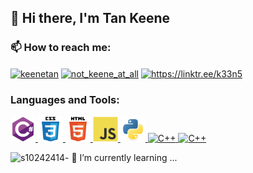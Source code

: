 ## 👋 Hi there, I'm Tan Keene

### 📫 How to reach me:
<a href="https://www.linkedin.com/in/keene-tan-b0a584232/" target="blank"><img align="center" src="https://raw.githubusercontent.com/rahuldkjain/github-profile-readme-generator/master/src/images/icons/Social/linked-in-alt.svg" alt="keenetan" height="30" width="40" /></a>
<a href="https://www.instagram.com/not_keene_at_all/" target="blank"><img align="center" src="https://raw.githubusercontent.com/rahuldkjain/github-profile-readme-generator/master/src/images/icons/Social/instagram.svg" alt="not_keene_at_all" height="30" width="40" /></a>
<a href="https://linktr.ee/k33n5" target="blank"><img align="center" src="https://raw.githubusercontent.com/rahulbanerjee26/githubProfileReadmeGenerator/main/icons/portfolio.png" alt="https://linktr.ee/k33n5" height="35" width="35" /></a>

### Languages and Tools:
<p align="left"> <a href="https://www.w3schools.com/cs/" target="_blank"> <img src="https://raw.githubusercontent.com/devicons/devicon/master/icons/csharp/csharp-original.svg" alt="csharp" width="40" height="40"/> </a> <a href="https://www.w3schools.com/css/" target="_blank"> <img src="https://raw.githubusercontent.com/devicons/devicon/master/icons/css3/css3-original-wordmark.svg" alt="css3" width="40" height="40"/> </a> <a href="https://www.w3.org/html/" target="_blank"> <img src="https://raw.githubusercontent.com/devicons/devicon/master/icons/html5/html5-original-wordmark.svg" alt="html5" width="40" height="40"/> </a> <a href="https://developer.mozilla.org/en-US/docs/Web/JavaScript" target="_blank"> <img src="https://raw.githubusercontent.com/devicons/devicon/master/icons/javascript/javascript-original.svg" alt="javascript" width="40" height="40"/> </a> <a href="https://www.python.org" target="_blank"> <img src="https://raw.githubusercontent.com/devicons/devicon/master/icons/python/python-original.svg" alt="python" width="40" height="40"/> </a> <a href="https://www.w3schools.com/cpp/" target="_blank"> <img src="https://raw.githubusercontent.com/rahuldkjain/github-profile-readme-generator/888aff31e1d26dd2a6acf6afebbc34970aeb0118/src/images/icons/ProgrammingLanguages/cpp.svg" alt="C++" width="40" height="40"/> </a> <a href="https://www.mysql.com/products/workbench/" target="_blank"> <img src="https://raw.githubusercontent.com/rahuldkjain/github-profile-readme-generator/888aff31e1d26dd2a6acf6afebbc34970aeb0118/src/images/icons/mysqlworkbench.svg" alt="C++" width="40" height="40"/> </a></p>

<p><img align="left" src="https://github-readme-stats.vercel.app/api/top-langs?username=s10242414&show_icons=true&locale=en&layout=compact" alt="s10242414" /></p>
- 🌱 I’m currently learning ...
<!--
**S10242414/S10242414** is a ✨ _special_ ✨ repository because its `README.md` (this file) appears on your GitHub profile.
### I'm currently a student pursuing a diploma in IT
Here are some ideas to get you started:
<p>&nbsp;<img align="center" src="https://github-readme-stats.vercel.app/api?username=s10242414&show_icons=true&locale=en" alt="s10242414" /></p>
- 🔭 I’m currently working on ...
- 🌱 I’m currently learning ...
- 👯 I’m looking to collaborate on ...
- 🤔 I’m looking for help with ...
- 💬 Ask me about ...
- 📫 How to reach me: ...
- 😄 Pronouns: ...
- ⚡ Fun fact: ...
- 👀 I’m interested in ...
-->
